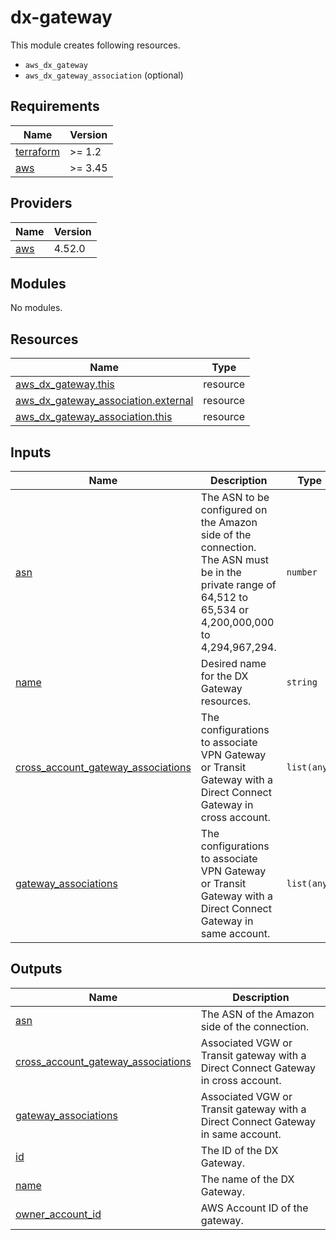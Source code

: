 # dx-gateway

This module creates following resources.

- `aws_dx_gateway`
- `aws_dx_gateway_association` (optional)

<!-- BEGINNING OF PRE-COMMIT-TERRAFORM DOCS HOOK -->
## Requirements

| Name | Version |
|------|---------|
| <a name="requirement_terraform"></a> [terraform](#requirement\_terraform) | >= 1.2 |
| <a name="requirement_aws"></a> [aws](#requirement\_aws) | >= 3.45 |

## Providers

| Name | Version |
|------|---------|
| <a name="provider_aws"></a> [aws](#provider\_aws) | 4.52.0 |

## Modules

No modules.

## Resources

| Name | Type |
|------|------|
| [aws_dx_gateway.this](https://registry.terraform.io/providers/hashicorp/aws/latest/docs/resources/dx_gateway) | resource |
| [aws_dx_gateway_association.external](https://registry.terraform.io/providers/hashicorp/aws/latest/docs/resources/dx_gateway_association) | resource |
| [aws_dx_gateway_association.this](https://registry.terraform.io/providers/hashicorp/aws/latest/docs/resources/dx_gateway_association) | resource |

## Inputs

| Name | Description | Type | Default | Required |
|------|-------------|------|---------|:--------:|
| <a name="input_asn"></a> [asn](#input\_asn) | The ASN to be configured on the Amazon side of the connection. The ASN must be in the private range of 64,512 to 65,534 or 4,200,000,000 to 4,294,967,294. | `number` | n/a | yes |
| <a name="input_name"></a> [name](#input\_name) | Desired name for the DX Gateway resources. | `string` | n/a | yes |
| <a name="input_cross_account_gateway_associations"></a> [cross\_account\_gateway\_associations](#input\_cross\_account\_gateway\_associations) | The configurations to associate VPN Gateway or Transit Gateway with a Direct Connect Gateway in cross account. | `list(any)` | `[]` | no |
| <a name="input_gateway_associations"></a> [gateway\_associations](#input\_gateway\_associations) | The configurations to associate VPN Gateway or Transit Gateway with a Direct Connect Gateway in same account. | `list(any)` | `[]` | no |

## Outputs

| Name | Description |
|------|-------------|
| <a name="output_asn"></a> [asn](#output\_asn) | The ASN of the Amazon side of the connection. |
| <a name="output_cross_account_gateway_associations"></a> [cross\_account\_gateway\_associations](#output\_cross\_account\_gateway\_associations) | Associated VGW or Transit gateway with a Direct Connect Gateway in cross account. |
| <a name="output_gateway_associations"></a> [gateway\_associations](#output\_gateway\_associations) | Associated VGW or Transit gateway with a Direct Connect Gateway in same account. |
| <a name="output_id"></a> [id](#output\_id) | The ID of the DX Gateway. |
| <a name="output_name"></a> [name](#output\_name) | The name of the DX Gateway. |
| <a name="output_owner_account_id"></a> [owner\_account\_id](#output\_owner\_account\_id) | AWS Account ID of the gateway. |
<!-- END OF PRE-COMMIT-TERRAFORM DOCS HOOK -->
